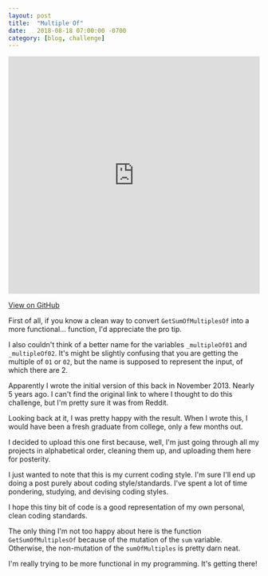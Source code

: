 ```yaml
---
layout: post
title:  "Multiple Of"
date:   2018-08-18 07:00:00 -0700
category: [blog, challenge]
---
```


<iframe width="100%" height="475" src="https://dotnetfiddle.net/Widget/2XtcdT" frameborder="0"></iframe>

<a href="https://github.com/jacobschellenberg/MultiplesOf" target="_blank">View on GitHub</a>

First of all, if you know a clean way to convert `GetSumOfMultiplesOf` into a more functional... function, I'd appreciate the pro tip.

I also couldn't think of a better name for the variables `_multipleOf01` and `_multipleOf02`. It's might be slightly confusing that you are getting the multiple of `01` or `02`, but the name is supposed to represent the input, of which there are 2.

Apparently I wrote the initial version of this back in November 2013. Nearly 5 years ago. I can't find the original link to where I thought to do this challenge, but I'm pretty sure it was from Reddit.

Looking back at it, I was pretty happy with the result. When I wrote this, I would have been a fresh graduate from college, only a few months out.

I decided to upload this one first because, well, I'm just going through all my projects in alphabetical order, cleaning them up, and uploading them here for posterity.

I just wanted to note that this is my current coding style. I'm sure I'll end up doing a post purely about coding style/standards. I've spent a lot of time pondering, studying, and devising coding styles.

I hope this tiny bit of code is a good representation of my own personal, clean coding standards.

The only thing I'm not too happy about here is the function `GetSumOfMultiplesOf` because of the mutation of the `sum` variable. Otherwise, the non-mutation of the `sumOfMultiples` is pretty darn neat.

I'm really trying to be more functional in my programming. It's getting there!